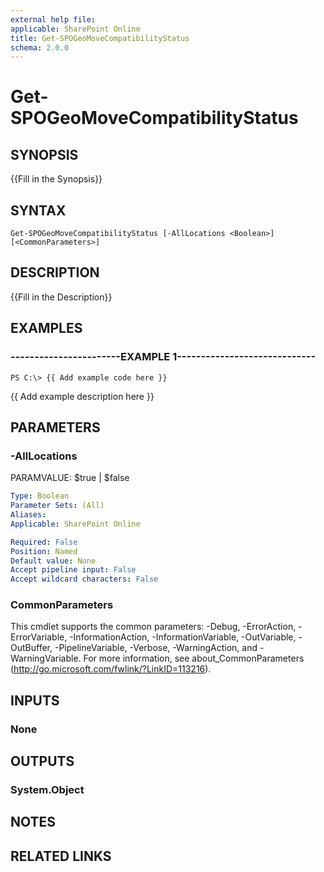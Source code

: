 ```yaml
---
external help file: 
applicable: SharePoint Online
title: Get-SPOGeoMoveCompatibilityStatus
schema: 2.0.0
---
```


# Get-SPOGeoMoveCompatibilityStatus

## SYNOPSIS
{{Fill in the Synopsis}}


## SYNTAX

```
Get-SPOGeoMoveCompatibilityStatus [-AllLocations <Boolean>] [<CommonParameters>]
```

## DESCRIPTION
{{Fill in the Description}}


## EXAMPLES

### -----------------------EXAMPLE 1-----------------------------
```
PS C:\> {{ Add example code here }}
```

{{ Add example description here }}


## PARAMETERS

### -AllLocations
PARAMVALUE: $true | $false


```yaml
Type: Boolean
Parameter Sets: (All)
Aliases: 
Applicable: SharePoint Online

Required: False
Position: Named
Default value: None
Accept pipeline input: False
Accept wildcard characters: False
```

### CommonParameters
This cmdlet supports the common parameters: -Debug, -ErrorAction, -ErrorVariable, -InformationAction, -InformationVariable, -OutVariable, -OutBuffer, -PipelineVariable, -Verbose, -WarningAction, and -WarningVariable. For more information, see about_CommonParameters (http://go.microsoft.com/fwlink/?LinkID=113216).

## INPUTS

### None

## OUTPUTS

### System.Object

## NOTES

## RELATED LINKS
